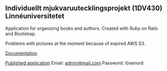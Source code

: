 ## Individuellt mjukvaruutecklingsprojekt (1DV430) Linnéuniversitetet

Application for organizing books and authors. Created with Ruby on Rails and Bootstrap. 

Problems with pictures at the moment because of expired AWS S3. 

[Documentation](https://github.com/me222wm/Litteraturprojekt/wiki)

[Published application](https://litteraturwebben.herokuapp.com/)
Email: admin@mail.com
Password: lösenord

